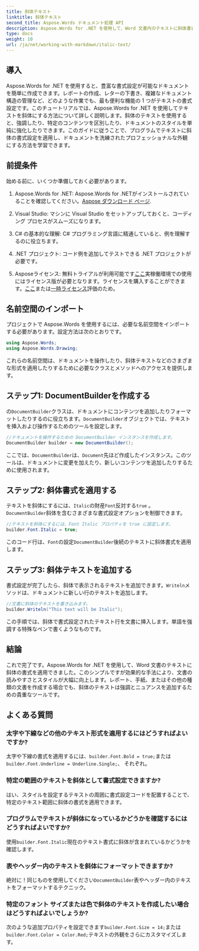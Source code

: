 ```yaml
---
title: 斜体テキスト
linktitle: 斜体テキスト
second_title: Aspose.Words ドキュメント処理 API
description: Aspose.Words for .NET を使用して、Word 文書内のテキストに斜体書式を適用する方法を学びます。コード例を含むステップバイステップ ガイドです。
type: docs
weight: 10
url: /ja/net/working-with-markdown/italic-text/
---
```

## 導入

Aspose.Words for .NET を使用すると、豊富な書式設定が可能なドキュメントを簡単に作成できます。レポートの作成、レターの下書き、複雑なドキュメント構造の管理など、どのような作業でも、最も便利な機能の 1 つがテキストの書式設定です。このチュートリアルでは、Aspose.Words for .NET を使用してテキストを斜体にする方法について詳しく説明します。斜体のテキストを使用すると、強調したり、特定のコンテンツを区別したり、ドキュメントのスタイルを単純に強化したりできます。このガイドに従うことで、プログラムでテキストに斜体の書式設定を適用し、ドキュメントを洗練されたプロフェッショナルな外観にする方法を学習できます。

## 前提条件

始める前に、いくつか準備しておく必要があります。

1.  Aspose.Words for .NET: Aspose.Words for .NETがインストールされていることを確認してください。[Aspose ダウンロード ページ](https://releases.aspose.com/words/net/).

2. Visual Studio: マシンに Visual Studio をセットアップしておくと、コーディング プロセスがスムーズになります。 

3. C# の基本的な理解: C# プログラミング言語に精通していると、例を理解するのに役立ちます。

4. .NET プロジェクト: コード例を追加してテストできる .NET プロジェクトが必要です。

5.  Asposeライセンス: 無料トライアルが利用可能です[ここ](https://releases.aspose.com/)実稼働環境での使用にはライセンス版が必要となります。ライセンスを購入することができます。[ここ](https://purchase.aspose.com/buy)または[一時ライセンス](https://purchase.aspose.com/temporary-license/)評価のため。

## 名前空間のインポート

プロジェクトで Aspose.Words を使用するには、必要な名前空間をインポートする必要があります。設定方法は次のとおりです。

```csharp
using Aspose.Words;
using Aspose.Words.Drawing;
```

これらの名前空間は、ドキュメントを操作したり、斜体テキストなどのさまざまな形式を適用したりするために必要なクラスとメソッドへのアクセスを提供します。

## ステップ1: DocumentBuilderを作成する

の`DocumentBuilder`クラスは、ドキュメントにコンテンツを追加したりフォーマットしたりするのに役立ちます。`DocumentBuilder`オブジェクトでは、テキストを挿入および操作するためのツールを設定します。

```csharp
//ドキュメントを操作するための DocumentBuilder インスタンスを作成します。
DocumentBuilder builder = new DocumentBuilder();
```

ここでは、`DocumentBuilder`は、`Document`先ほど作成したインスタンス。このツールは、ドキュメントに変更を加えたり、新しいコンテンツを追加したりするために使用されます。

## ステップ2: 斜体書式を適用する

テキストを斜体にするには、`Italic`の財産`Font`反対する`true` 。`DocumentBuilder`斜体を含むさまざまな書式設定オプションを制御できます。

```csharp
//テキストを斜体にするには、Font Italic プロパティを true に設定します。
builder.Font.Italic = true;
```

このコード行は、`Font`の設定`DocumentBuilder`後続のテキストに斜体書式を適用します。

## ステップ3: 斜体テキストを追加する

書式設定が完了したら、斜体で表示されるテキストを追加できます。`Writeln`メソッドは、ドキュメントに新しい行のテキストを追加します。

```csharp
//文書に斜体のテキストを書き込みます。
builder.Writeln("This text will be Italic");
```

この手順では、斜体で書式設定されたテキスト行を文書に挿入します。単語を強調する特殊なペンで書くようなものです。

## 結論

これで完了です。Aspose.Words for .NET を使用して、Word 文書のテキストに斜体の書式を適用できました。このシンプルですが効果的な手法により、文書の読みやすさとスタイルが大幅に向上します。レポート、手紙、またはその他の種類の文書を作成する場合でも、斜体のテキストは強調とニュアンスを追加するための貴重なツールです。

## よくある質問

### 太字や下線などの他のテキスト形式を適用するにはどうすればよいですか?
太字や下線の書式を適用するには、`builder.Font.Bold = true;`または`builder.Font.Underline = Underline.Single;`、 それぞれ。

### 特定の範囲のテキストを斜体として書式設定できますか?
はい、スタイルを設定するテキストの周囲に書式設定コードを配置することで、特定のテキスト範囲に斜体の書式を適用できます。

### プログラムでテキストが斜体になっているかどうかを確認するにはどうすればよいですか?
使用`builder.Font.Italic`現在のテキスト書式に斜体が含まれているかどうかを確認します。

### 表やヘッダー内のテキストを斜体にフォーマットできますか?
絶対に！同じものを使用してください`DocumentBuilder`表やヘッダー内のテキストをフォーマットするテクニック。

### 特定のフォント サイズまたは色で斜体のテキストを作成したい場合はどうすればよいでしょうか?
次のような追加プロパティを設定できます`builder.Font.Size = 14;`または`builder.Font.Color = Color.Red;`テキストの外観をさらにカスタマイズします。
